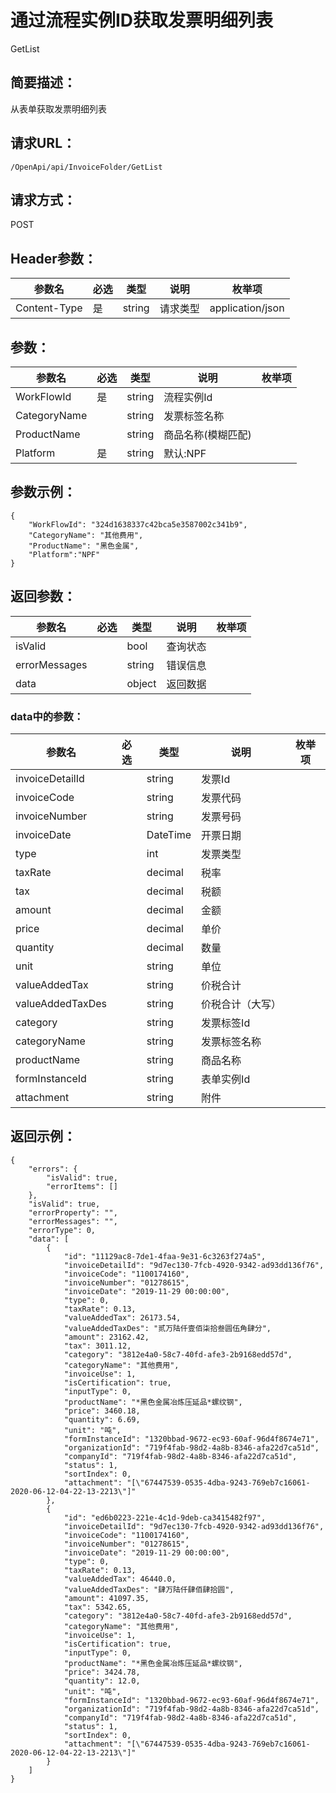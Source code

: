 # 通过流程实例ID获取发票明细列表

GetList

## 简要描述：

从表单获取发票明细列表

## 请求URL：

    /OpenApi/api/InvoiceFolder/GetList

## 请求方式：

POST

## Header参数：

|  参数名 | 必选  | 类型  | 说明  | 枚举项  |
| ------------ | ------------ | ------------ | ------------ | ------------
| Content-Type  |  是 | string  |  请求类型 | application/json

## 参数：

|  参数名 | 必选  | 类型  | 说明  | 枚举项  |
| ------------ | ------------ | ------------ | ------------ | ------------
| WorkFlowId  |  是 | string  | 流程实例Id |
| CategoryName  |  | string  | 发票标签名称 |
| ProductName  |   | string  | 商品名称(模糊匹配) |
| Platform  |  是 | string  | 默认:NPF |

## 参数示例：

    {
        "WorkFlowId": "324d1638337c42bca5e3587002c341b9",
        "CategoryName": "其他费用",
        "ProductName": "黑色金属",
        "Platform":"NPF"
    }

## 返回参数：

|  参数名 | 必选  | 类型  | 说明  | 枚举项  |
| ------------ | ------------ | ------------ | ------------ | ------------ |
|isValid||bool|查询状态||
|errorMessages||string|错误信息||
|data||object|返回数据||

### data中的参数：

|  参数名 | 必选  | 类型  | 说明  | 枚举项  |
| ------------ | ------------ | ------------ | ------------ | ------------ |
|invoiceDetailId||string|发票Id||
|invoiceCode||string|发票代码||
|invoiceNumber||string|发票号码||
|invoiceDate||DateTime|开票日期||
|type||int|发票类型||
|taxRate||decimal|税率||
|tax||decimal|税额||
|amount||decimal|金额||
|price||decimal|单价||
|quantity||decimal|数量||
|unit||string|单位||
|valueAddedTax||string|价税合计||
|valueAddedTaxDes||string|价税合计（大写）||
|category||string|发票标签Id||
|categoryName||string|发票标签名称||
|productName||string|商品名称||
|formInstanceId||string|表单实例Id||
|attachment||string|附件||


## 返回示例：

    {
        "errors": {
            "isValid": true,
            "errorItems": []
        },
        "isValid": true,
        "errorProperty": "",
        "errorMessages": "",
        "errorType": 0,
        "data": [
            {
                "id": "11129ac8-7de1-4faa-9e31-6c3263f274a5",
                "invoiceDetailId": "9d7ec130-7fcb-4920-9342-ad93dd136f76",
                "invoiceCode": "1100174160",
                "invoiceNumber": "01278615",
                "invoiceDate": "2019-11-29 00:00:00",
                "type": 0,
                "taxRate": 0.13,
                "valueAddedTax": 26173.54,
                "valueAddedTaxDes": "贰万陆仟壹佰柒拾叁圆伍角肆分",
                "amount": 23162.42,
                "tax": 3011.12,
                "category": "3812e4a0-58c7-40fd-afe3-2b9168edd57d",
                "categoryName": "其他费用",
                "invoiceUse": 1,
                "isCertification": true,
                "inputType": 0,
                "productName": "*黑色金属冶炼压延品*螺纹钢",
                "price": 3460.18,
                "quantity": 6.69,
                "unit": "吨",
                "formInstanceId": "1320bbad-9672-ec93-60af-96d4f8674e71",
                "organizationId": "719f4fab-98d2-4a8b-8346-afa22d7ca51d",
                "companyId": "719f4fab-98d2-4a8b-8346-afa22d7ca51d",
                "status": 1,
                "sortIndex": 0,
                "attachment": "[\"67447539-0535-4dba-9243-769eb7c16061-2020-06-12-04-22-13-2213\"]"
            },
            {
                "id": "ed6b0223-221e-4c1d-9deb-ca3415482f97",
                "invoiceDetailId": "9d7ec130-7fcb-4920-9342-ad93dd136f76",
                "invoiceCode": "1100174160",
                "invoiceNumber": "01278615",
                "invoiceDate": "2019-11-29 00:00:00",
                "type": 0,
                "taxRate": 0.13,
                "valueAddedTax": 46440.0,
                "valueAddedTaxDes": "肆万陆仟肆佰肆拾圆",
                "amount": 41097.35,
                "tax": 5342.65,
                "category": "3812e4a0-58c7-40fd-afe3-2b9168edd57d",
                "categoryName": "其他费用",
                "invoiceUse": 1,
                "isCertification": true,
                "inputType": 0,
                "productName": "*黑色金属冶炼压延品*螺纹钢",
                "price": 3424.78,
                "quantity": 12.0,
                "unit": "吨",
                "formInstanceId": "1320bbad-9672-ec93-60af-96d4f8674e71",
                "organizationId": "719f4fab-98d2-4a8b-8346-afa22d7ca51d",
                "companyId": "719f4fab-98d2-4a8b-8346-afa22d7ca51d",
                "status": 1,
                "sortIndex": 0,
                "attachment": "[\"67447539-0535-4dba-9243-769eb7c16061-2020-06-12-04-22-13-2213\"]"
            }
        ]
    }
